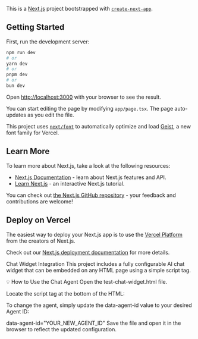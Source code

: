 This is a [Next.js](https://nextjs.org) project bootstrapped with [`create-next-app`](https://nextjs.org/docs/app/api-reference/cli/create-next-app).

## Getting Started

First, run the development server:

```bash
npm run dev
# or
yarn dev
# or
pnpm dev
# or
bun dev
```

Open [http://localhost:3000](http://localhost:3000) with your browser to see the result.

You can start editing the page by modifying `app/page.tsx`. The page auto-updates as you edit the file.

This project uses [`next/font`](https://nextjs.org/docs/app/building-your-application/optimizing/fonts) to automatically optimize and load [Geist](https://vercel.com/font), a new font family for Vercel.

## Learn More

To learn more about Next.js, take a look at the following resources:

- [Next.js Documentation](https://nextjs.org/docs) - learn about Next.js features and API.
- [Learn Next.js](https://nextjs.org/learn) - an interactive Next.js tutorial.

You can check out [the Next.js GitHub repository](https://github.com/vercel/next.js) - your feedback and contributions are welcome!

## Deploy on Vercel

The easiest way to deploy your Next.js app is to use the [Vercel Platform](https://vercel.com/new?utm_medium=default-template&filter=next.js&utm_source=create-next-app&utm_campaign=create-next-app-readme) from the creators of Next.js.

Check out our [Next.js deployment documentation](https://nextjs.org/docs/app/building-your-application/deploying) for more details.


Chat Widget Integration
This project includes a fully configurable AI chat widget that can be embedded on any HTML page using a simple script tag.

💡 How to Use the Chat Agent
Open the test-chat-widget.html file.

Locate the script tag at the bottom of the HTML:


<script src="https://cdn.jsdelivr.net/gh/zohaibyousaf456/chat-agent-widget@v1.0.0/chat-agent-widget.js"
        data-agent-id="80db399f-28fa-4b53-8f0f-df5b18278402"
        data-backend-url="http://localhost:8000"
        data-theme="blue"
        data-position="bottom-right"
        data-title="🤖 AI Chat Assistant"
        data-welcome-message="Hello! How can I help you today?"
        data-auto-open="false"
        data-show-welcome-message="true"
        data-button-text="Start Chat"
        data-placeholder="Type your message..."
        data-enable-animations="true"
        data-show-timestamps="false"
        data-remember-state="true">
</script>
To change the agent, simply update the data-agent-id value to your desired Agent ID:


data-agent-id="YOUR_NEW_AGENT_ID"
Save the file and open it in the browser to reflect the updated configuration.